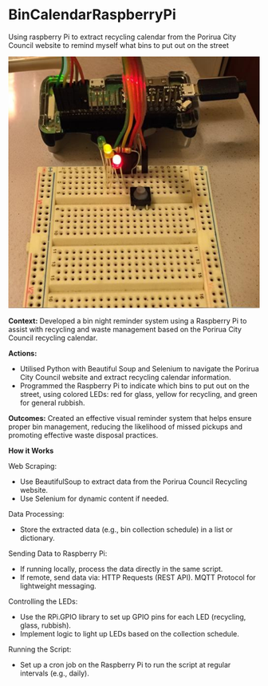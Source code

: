 # BinCalendarRaspberryPi
Using raspberry Pi to extract recycling calendar from the Porirua City Council website to remind myself what bins to put out on the street

![screenshot](circuitboard.jpeg)

**Context:** Developed a bin night reminder system using a Raspberry Pi to assist with recycling and waste management based on the Porirua City Council recycling calendar.

**Actions:**

- Utilised Python with Beautiful Soup and Selenium to navigate the Porirua City Council website and extract recycling calendar information.
- Programmed the Raspberry Pi to indicate which bins to put out on the street, using colored LEDs: red for glass, yellow for recycling, and green for general rubbish.

**Outcomes:** Created an effective visual reminder system that helps ensure proper bin management, reducing the likelihood of missed pickups and promoting effective waste disposal practices.

**How it Works**

Web Scraping:

- Use BeautifulSoup to extract data from the Porirua Council Recycling website.
- Use Selenium for dynamic content if needed.

Data Processing:

- Store the extracted data (e.g., bin collection schedule) in a list or dictionary.

Sending Data to Raspberry Pi:

- If running locally, process the data directly in the same script.
- If remote, send data via:
        HTTP Requests (REST API).
        MQTT Protocol for lightweight messaging.

Controlling the LEDs:

- Use the RPi.GPIO library to set up GPIO pins for each LED (recycling, glass, rubbish).
- Implement logic to light up LEDs based on the collection schedule.

Running the Script:

- Set up a cron job on the Raspberry Pi to run the script at regular intervals (e.g., daily).
